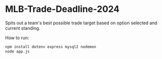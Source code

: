 # MLB-Trade-Deadline-2024
Spits out a team's best possible trade target based on option selected and current standing.

How to run:
```bash
npm install dotenv express mysql2 nodemon
node app.js
